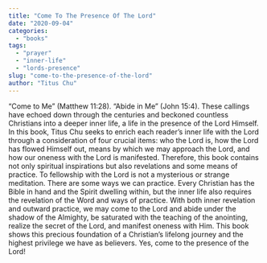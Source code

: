 ```yaml
---
title: "Come To The Presence Of The Lord"
date: "2020-09-04"
categories: 
  - "books"
tags: 
  - "prayer"
  - "inner-life"
  - "lords-presence"
slug: "come-to-the-presence-of-the-lord"
author: "Titus Chu"
---
```


“Come to Me” (Matthew 11:28). “Abide in Me” (John 15:4). These callings have echoed down through the centuries and beckoned countless Christians into a deeper inner life, a life in the presence of the Lord Himself. In this book, Titus Chu seeks to enrich each reader’s inner life with the Lord through a consideration of four crucial items: who the Lord is, how the Lord has flowed Himself out, means by which we may approach the Lord, and how our oneness with the Lord is manifested. Therefore, this book contains not only spiritual inspirations but also revelations and some means of practice. To fellowship with the Lord is not a mysterious or strange meditation. There are some ways we can practice. Every Christian has the Bible in hand and the Spirit dwelling within, but the inner life also requires the revelation of the Word and ways of practice. With both inner revelation and outward practice, we may come to the Lord and abide under the shadow of the Almighty, be saturated with the teaching of the anointing, realize the secret of the Lord, and manifest oneness with Him. This book shows this precious foundation of a Christian’s lifelong journey and the highest privilege we have as believers. Yes, come to the presence of the Lord!
